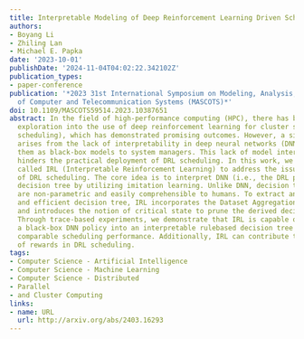 ```yaml
---
title: Interpretable Modeling of Deep Reinforcement Learning Driven Scheduling
authors:
- Boyang Li
- Zhiling Lan
- Michael E. Papka
date: '2023-10-01'
publishDate: '2024-11-04T04:02:22.342102Z'
publication_types:
- paper-conference
publication: '*2023 31st International Symposium on Modeling, Analysis, and Simulation
  of Computer and Telecommunication Systems (MASCOTS)*'
doi: 10.1109/MASCOTS59514.2023.10387651
abstract: In the field of high-performance computing (HPC), there has been recent
  exploration into the use of deep reinforcement learning for cluster scheduling (DRL
  scheduling), which has demonstrated promising outcomes. However, a significant challenge
  arises from the lack of interpretability in deep neural networks (DNN), rendering
  them as black-box models to system managers. This lack of model interpretability
  hinders the practical deployment of DRL scheduling. In this work, we present a framework
  called IRL (Interpretable Reinforcement Learning) to address the issue of interpretability
  of DRL scheduling. The core idea is to interpret DNN (i.e., the DRL policy) as a
  decision tree by utilizing imitation learning. Unlike DNN, decision tree models
  are non-parametric and easily comprehensible to humans. To extract an effective
  and efficient decision tree, IRL incorporates the Dataset Aggregation (DAgger) algorithm
  and introduces the notion of critical state to prune the derived decision tree.
  Through trace-based experiments, we demonstrate that IRL is capable of converting
  a black-box DNN policy into an interpretable rulebased decision tree while maintaining
  comparable scheduling performance. Additionally, IRL can contribute to the setting
  of rewards in DRL scheduling.
tags:
- Computer Science - Artificial Intelligence
- Computer Science - Machine Learning
- Computer Science - Distributed
- Parallel
- and Cluster Computing
links:
- name: URL
  url: http://arxiv.org/abs/2403.16293
---
```

